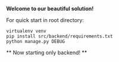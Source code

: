 **Welcome to our beautiful solution!**

For quick start in root directory:
```
virtualenv venv
pip install src/backend/requirements.txt
python manage.py DEBUG
```
** Now starting only backend! **